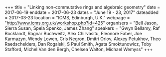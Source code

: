 +++
title = "Linking non-commutative rings and algebraic geometry"
date = 2017-06-19
enddate = 2017-06-23
dates = "June 19 - 23, 2017"
dateadded = 2017-03-23
location = "ICMS, Edinburgh, U.K."
webpage = "http://www.icms.org.uk/workshop.php?id=425"
organisers = "Bell Jason, Sierra Susan, Spela Spenko, James Zhang"
speakers = "Gwyn Bellamy, Raf Bocklandt, Ragnar Buchweitz, Alex Chirvasitu, Eleonore Faber, Joe Karmazyn, Wendy Lowen, Cris Negron, Dmitri Orlov, Alexey Petukhov, Theo Raedschelders, Dan Rogalski, S Paul Smith, Agata Smoktunowicz, Toby Stafford, Michel Van den Bergh, Chelsea Walton, Michael Wemyss"
+++
